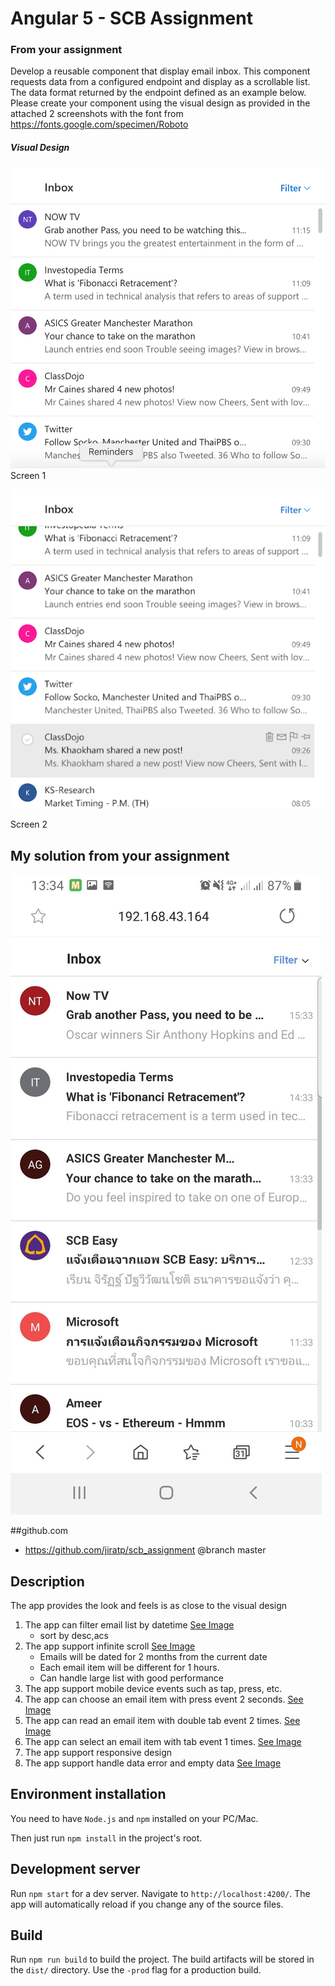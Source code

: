 # Angular 5 - SCB Assignment

### From your assignment

Develop a reusable component that display email inbox. This component requests data from a configured endpoint and display as a scrollable list. The data format returned by the endpoint defined as an example below. Please create your component using the visual design as provided in the attached 2 screenshots with the font from https://fonts.google.com/specimen/Roboto

##### Visual Design
[![visual-design-screen-1](https://github.com/jiratp/scb_assignment/blob/master/readme/assignment/screen-1.png)](https://github.com/jiratp/scb_assignment/blob/master/readme/assignment/screen-1.png)
Screen 1

[![visual-design-screen-2](https://github.com/jiratp/scb_assignment/blob/master/readme/assignment/screen-2.png)](https://github.com/jiratp/scb_assignment/blob/master/readme/assignment/screen-2.png)

Screen 2


## My solution from your assignment
[![my-solution-screen-main](https://github.com/jiratp/scb_assignment/blob/master/readme/my-solution/screen-main.jpg)](https://github.com/jiratp/scb_assignment/blob/master/readme/my-solution/screen-main.jpg)

##github.com
- https://github.com/jiratp/scb_assignment @branch master

## Description
The app provides the look and feels is as close to the visual design

1) The app can filter email list by datetime [See Image](https://github.com/jiratp/scb_assignment/blob/master/readme/my-solution/screen-sort-email-list.jpg)
    - sort by desc,acs
2) The app support infinite scroll [See Image](https://github.com/jiratp/scb_assignment/blob/master/readme/my-solution/screen-infinite-scroll.jpg)
    - Emails will be dated for 2 months from the current date  
    - Each email item will be different for 1 hours.
    - Can handle large list with good performance
3) The app support mobile device events such as tap, press, etc.
4) The app can choose an email item with press event 2 seconds. [See Image](https://github.com/jiratp/scb_assignment/blob/master/readme/my-solution/screen-choose-email-item.jpg)
5) The app can read an email item with double tab event 2 times. [See Image](https://github.com/jiratp/scb_assignment/blob/master/readme/my-solution/screen-read-email-item.jpg)
6) The app can select an email item with tab event 1 times. [See Image](https://github.com/jiratp/scb_assignment/blob/master/readme/my-solution/screen-select-email-item.jpg)
7) The app support responsive design
8) The app support handle data error and empty data [See Image](https://github.com/jiratp/scb_assignment/blob/master/readme/my-solution/screen-email-empty.jpg)


## Environment installation
You need to have `Node.js` and `npm` installed on your PC/Mac.

Then just run `npm install` in the project's root.

## Development server

Run `npm start` for a dev server. Navigate to `http://localhost:4200/`. The app will automatically reload if you change any of the source files.

## Build

Run `npm run build` to build the project. The build artifacts will be stored in the `dist/` directory. Use the `-prod` flag for a production build.
